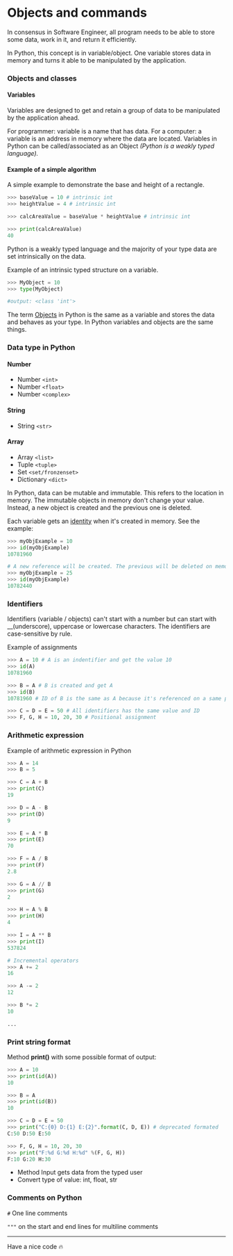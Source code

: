 Objects and commands
=

In consensus in Software Engineer, all program needs to be able to store some data, work in it, and return it efficiently.

In Python, this concept is in variable/object. One variable stores data in memory and turns it able to be manipulated by the application.

### Objects and classes

#### Variables

Variables are designed to get and retain a group of data to be manipulated by the application ahead.

For programmer: variable is a name that has data. For a computer: a variable is an address in memory where the data are located. Variables in Python can be called/associated as an Object _(Python is a weakly typed language)._

#### Example of a simple algorithm

A simple example to demonstrate the base and height of a rectangle.

```py
>>> baseValue = 10 # intrinsic int
>>> heightValue = 4 # intrinsic int

>>> calcAreaValue = baseValue * heightValue # intrinsic int

>>> print(calcAreaValue)
40

```
Python is a weakly typed language and the majority of your type data are set intrinsically on the data.

Example of an intrinsic typed structure on a variable.

```py
>>> MyObject = 10
>>> type(MyObject)

#output: <class 'int'>
```

The term <u>Objects</u> in Python is the same as a variable and stores the data and behaves as your type. In Python variables and objects are the same things.

### Data type in Python

#### Number
- Number `<int>`
- Number `<float>`
- Number `<complex>`

#### String
- String `<str>`

#### Array
- Array `<list>`
- Tuple `<tuple>`
- Set `<set/fronzenset>`
- Dictionary `<dict>`

In Python, data can be mutable and immutable. This refers to the location in memory. The immutable objects in memory don't change your value. Instead, a new object is created and the previous one is deleted.

Each variable gets an <u>identity</u> when it's created in memory. See the example:

```py
>>> myObjExample = 10
>>> id(myObjExample)
10781960

# A new reference will be created. The previous will be deleted on memory.
>>> myObjExample = 25
>>> id(myObjExample)
10782440

```

### Identifiers

Identifiers (variable / objects) can't start with a number but can start with __(underscore), uppercase or lowercase characters. The identifiers are case-sensitive by rule.

Example of assignments

```py
>>> A = 10 # A is an indentifier and get the value 10
>>> id(A)
10781960

>>> B = A # B is created and get A
>>> id(B)
10781960 # ID of B is the same as A because it's referenced on a same path in memory

>>> C = D = E = 50 # All identifiers has the same value and ID
>>> F, G, H = 10, 20, 30 # Positional assignment 
```

### Arithmetic expression

Example of arithmetic expression in Python

```py
>>> A = 14
>>> B = 5

>>> C = A + B 
>>> print(C)
19

>>> D = A - B
>>> print(D)
9

>>> E = A * B
>>> print(E)
70

>>> F = A / B
>>> print(F)
2.8

>>> G = A // B
>>> print(G)
2

>>> H = A % B
>>> print(H)
4

>>> I = A ** B
>>> print(I)
537824

# Incremental operators
>>> A += 2 
16

>>> A -= 2
12

>>> B *= 2
10

...

```

### Print string format

Method **print()** with some possible format of output:

```py
>>> A = 10
>>> print(id(A))
10

>>> B = A
>>> print(id(B))
10

>>> C = D = E = 50
>>> print("C:{0} D:{1} E:{2}".format(C, D, E)) # deprecated formated
C:50 D:50 E:50

>>> F, G, H = 10, 20, 30 
>>> print("F:%d G:%d H:%d" %(F, G, H))
F:10 G:20 H:30

```

- Method Input gets data from the typed user
- Convert type of value: int, float, str

### Comments on Python

`#` One line comments

`"""` on the start and end lines for multiline comments
___
Have a nice code :fire:
